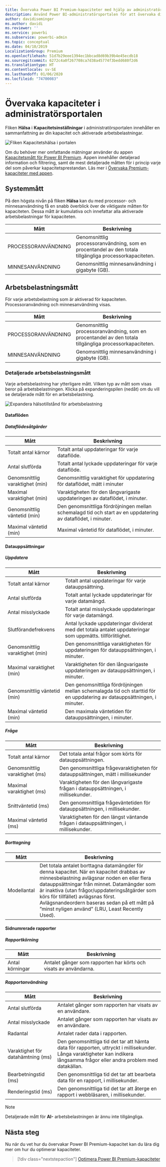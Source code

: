 ```yaml
---
title: Övervaka Power BI Premium-kapaciteter med hjälp av administratörsportalen
description: Använd Power BI-administratörsportalen för att övervaka dina Premium-kapaciteter.
author: davidiseminger
ms.author: davidi
ms.reviewer: ''
ms.service: powerbi
ms.subservice: powerbi-admin
ms.topic: conceptual
ms.date: 04/10/2019
LocalizationGroup: Premium
ms.openlocfilehash: 51d7b29eee1394ec1bbcad8d69b39b4e45ecdb18
ms.sourcegitcommit: 6272c4a0f267708ca7d38a45774f3bedd680f2d6
ms.translationtype: HT
ms.contentlocale: sv-SE
ms.lasthandoff: 01/06/2020
ms.locfileid: "74700083"
---
```

# <a name="monitor-capacities-in-the-admin-portal"></a>Övervaka kapaciteter i administratörsportalen

Fliken **Hälsa** i **Kapacitetsinställningar** i administratörsportalen innehåller en sammanfattning av din kapacitet och aktiverade arbetsbelastningar.  

![Fliken Kapacitetshälsa i portalen](media/service-admin-premium-monitor-portal/admin-portal-health.png)

Om du behöver mer omfattande mätningar använder du appen [Kapacitetsmått för Power BI Premium](service-admin-premium-monitor-capacity.md). Appen innehåller detaljerad information och filtrering, samt de mest detaljerade måtten för i princip varje del som påverkar kapacitetsprestandan. Läs mer i [Övervaka Premium-kapaciteter med appen](service-admin-premium-monitor-capacity.md).

## <a name="system-metrics"></a>Systemmått

På den högsta nivån på fliken **Hälsa** kan du med processor- och minnesanvändning få en snabb överblick över de viktigaste måtten för kapaciteten. Dessa mått är kumulativa och innefattar alla aktiverade arbetsbelastningar för kapaciteten.

| **Mått** | **Beskrivning** |
| --- | --- |
| PROCESSORANVÄNDNING | Genomsnittlig processoranvändning, som en procentandel av den totala tillgängliga processorkapaciteten. |
| MINNESANVÄNDNING | Genomsnittlig minnesanvändning i gigabyte (GB).|

## <a name="workload-metrics"></a>Arbetsbelastningsmått

För varje arbetsbelastning som är aktiverad för kapaciteten. Processoranvändning och minnesanvändning visas.

| **Mått** | **Beskrivning** |
| --- | --- |
| PROCESSORANVÄNDNING | Genomsnittlig processoranvändning, som en procentandel av den totala tillgängliga processorkapaciteten. |
| MINNESANVÄNDNING | Genomsnittlig minnesanvändning i gigabyte (GB).|

### <a name="detailed-workload-metrics"></a>Detaljerade arbetsbelastningsmått

Varje arbetsbelastning har ytterligare mått. Vilken typ av mått som visas beror på arbetsbelastningen. Klicka på expanderingspilen (nedåt) om du vill se detaljerade mått för en arbetsbelastning.

![Expandera hälsotillstånd för arbetsbelastning](media/service-admin-premium-monitor-portal/admin-portal-health-expand.png)

#### <a name="dataflows"></a>Dataflöden

##### <a name="dataflow-operations"></a>Dataflödesåtgärder

| **Mått** | **Beskrivning** |
| --- | --- |
| Totalt antal kärnor | Totalt antal uppdateringar för varje dataflöde. |
| Antal slutförda | Totalt antal lyckade uppdateringar för varje dataflöde.|
| Genomsnittlig varaktighet (min) | Genomsnittlig varaktighet för uppdatering för dataflödet, mätt i minuter |
| Maximal varaktighet (min) | Varaktigheten för den långvarigaste uppdateringen av dataflödet, i minuter. |
| Genomsnittlig väntetid (min) | Den genomsnittliga fördröjningen mellan schemalagd tid och start av en uppdatering av dataflödet, i minuter. |
| Maximal väntetid (min) | Maximal väntetid för dataflödet, i minuter.  |

#### <a name="datasets"></a>Datauppsättningar

##### <a name="refresh"></a>Uppdatera

| **Mått** | **Beskrivning** |
| --- | --- |
| Totalt antal kärnor | Totalt antal uppdateringar för varje datauppsättning. |
| Antal slutförda | Totalt antal lyckade uppdateringar för varje datamängd. |
| Antal misslyckade | Totalt antal misslyckade uppdateringar för varje datamängd. |
| Slutförandefrekvens  | Antal lyckade uppdateringar dividerat med det totala antalet uppdateringar som uppmätts. tillförlitlighet. |
| Genomsnittlig varaktighet (min) | Den genomsnittliga varaktigheten för uppdateringen för datauppsättningen, i minuter.  |
| Maximal varaktighet (min) | Varaktigheten för den långvarigaste uppdateringen av datauppsättningen, i minuter. |
| Genomsnittlig väntetid (min) | Den genomsnittliga fördröjningen mellan schemalagda tid och starttid för en uppdatering av datauppsättningen, i minuter. |
| Maximal väntetid (min) | Den maximala väntetiden för datauppsättningen, i minuter. |

##### <a name="query"></a>Fråga

| **Mått** | **Beskrivning** |
| --- | --- |
| Totalt antal kärnor | Det totala antal frågor som körts för datauppsättningen. |
| Genomsnittlig varaktighet (ms) |Den genomsnittliga frågevaraktigheten för datauppsättningen, mätt i millisekunder|
| Maximal varaktighet (ms) |Varaktigheten för den långvarigaste frågan i datauppsättningen, i millisekunder. |
| Snittväntetid (ms) |Den genomsnittliga frågeväntetiden för datauppsättningen, i millisekunder. |
| Maximal väntetid (ms) |Varaktigheten för den längst väntande frågan i datauppsättningen, i millisekunder. |

##### <a name="eviction"></a>Borttagning

| **Mått** | **Beskrivning** |
| --- | --- |
| Modellantal | Det totala antalet borttagna datamängder för denna kapacitet. När en kapacitet drabbas av minnesbelastning avlägsnar noden en eller flera datauppsättningar från minnet. Datamängder som är inaktiva (utan frågor/uppdateringsåtgärder som körs för tillfället) avlägsnas först. Avlägsnandeordern baseras sedan på ett mått på ”minst nyligen använd” (LRU, Least Recently Used). |

#### <a name="paginated-reports"></a>Sidnumrerade rapporter

##### <a name="report-execution"></a>Rapportkörning

| **Mått** | **Beskrivning** |
| --- | --- |
| Antal körningar  | Antalet gånger som rapporten har körts och visats av användarna.|

##### <a name="report-usage"></a>Rapportanvändning

| **Mått** | **Beskrivning** |
| --- | --- |
| Antal slutförda | Antalet gånger som rapporten har visats av en användare. |
| Antal misslyckade |Antalet gånger som rapporten har visats av en användare.|
| Radantal |Antalet rader data i rapporten. |
| Varaktighet för datahämtning (ms) |Den genomsnittliga tid det tar att hämta data för rapporten, uttryckt i millisekunder. Långa varaktigheter kan indikera långsamma frågor eller andra problem med datakällan.  |
| Bearbetningstid (ms) |Den genomsnittliga tid det tar att bearbeta data för en rapport, i millisekunder. |
| Renderingstid (ms) |Den genomsnittliga tid det tar att återge en rapport i webbläsaren, i millisekunder. |

> [!NOTE]
> Detaljerade mått för **AI-** arbetsbelastningen är ännu inte tillgängliga.

## <a name="next-steps"></a>Nästa steg

Nu när du vet hur du övervakar Power BI Premium-kapacitet kan du lära dig mer om hur du optimerar kapaciteter.

> [!div class="nextstepaction"]
> [Optimera Power BI Premium-kapaciteter](service-premium-capacity-optimize.md)
